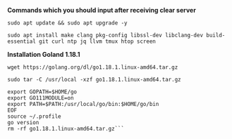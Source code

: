 **Commands which you should input after receiving clear server**

```sudo apt update && sudo apt upgrade -y```

```sudo apt install make clang pkg-config libssl-dev libclang-dev build-essential git curl ntp jq llvm tmux htop screen```

**Installation Goland 1.18.1**

`wget https://golang.org/dl/go1.18.1.linux-amd64.tar.gz`

`sudo tar -C /usr/local -xzf go1.18.1.linux-amd64.tar.gz`

```export GOROOT=/usr/local/go
export GOPATH=$HOME/go
export GO111MODULE=on
export PATH=$PATH:/usr/local/go/bin:$HOME/go/bin 
EOF
source ~/.profile
go version
rm -rf go1.18.1.linux-amd64.tar.gz```

